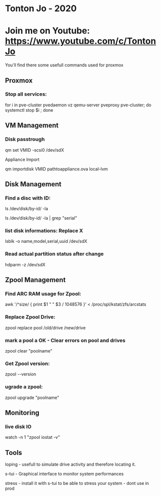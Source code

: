 # Tonton Jo - 2020
# Join me on Youtube: https://www.youtube.com/c/TontonJo

You'll find there some usefull commands used for proxmox

## Proxmox

### Stop all services:  
for i in pve-cluster pvedaemon vz qemu-server pveproxy pve-cluster; do systemctl stop $i ; done

## VM Management

### Disk passtrough

qm set VMID -scsi0 /dev/sdX

Appliance Import

qm importdisk VMID pathtoappliance.ova local-lvm


## Disk Management

### Find a disc with ID:

ls /dev/disk/by-id/ -la

ls /dev/disk/by-id/ -la | grep "serial"


### list disk informations: Replace X

lsblk -o name,model,serial,uuid /dev/sdX


### Read actual partition status after change

hdparm -z /dev/sdX

## Zpool Management  


### Find ARC RAM usage for Zpool:

awk '/^size/ { print $1 " " $3 / 1048576 }' < /proc/spl/kstat/zfs/arcstats


### Replace Zpool Drive:

zpool replace pool /old/drive /new/drive


### mark a pool a OK - Clear errors on pool and drives

zpool clear "poolname"


### Get Zpool version:

zpool --version


### ugrade a zpool:

zpool upgrade "poolname"

## Monitoring

### live disk IO

watch -n 1 "zpool iostat -v"

## Tools

Ioping - usefull to simulate drive activity and therefore locating it.

s-tui - Graphical interface to monitor system performances

stress - install it with s-tui to be able to stress your system - dont use in prod
